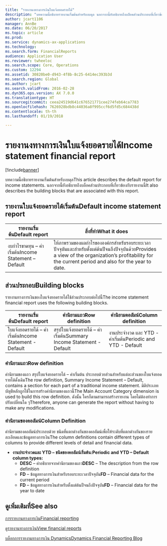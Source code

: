```yaml
---
title: "รายงานงทางการเงินใบแจ้งยอดรายได้"
description: "บทความนี้อธิบายรายงานเริ่มต้นสำหรับงบดุล นอกจากนี้ยังอธิบายถึงบล็อคส่วนประกอบที่เกี่ยวข้องกับรายงานนี้"
author: jcart1106
manager: AnnBe
ms.date: 06/20/2017
ms.topic: article
ms.prod: 
ms.service: dynamics-ax-applications
ms.technology: 
ms.search.form: FinancialReports
audience: Application User
ms.reviewer: twheeloc
ms.search.scope: Core, Operations
ms.custom: 12294
ms.assetid: 30820be0-d943-4f8b-8c25-6414ec393b3d
ms.search.region: Global
ms.author: jcart
ms.search.validFrom: 2016-02-28
ms.dyn365.ops.version: AX 7.0.0
ms.translationtype: HT
ms.sourcegitcommit: ceea24519d641c676521771cee274feb64ca7783
ms.openlocfilehash: 7626928bdb8c44036a8f995ccf6d5fd5c684438d
ms.contentlocale: th-th
ms.lasthandoff: 01/19/2018

---
```


# <a name="income-statement-financial-report"></a><span data-ttu-id="d2778-104">รายงานงทางการเงินใบแจ้งยอดรายได้</span><span class="sxs-lookup"><span data-stu-id="d2778-104">Income statement financial report</span></span>

[!include[banner](../includes/banner.md)]


<span data-ttu-id="d2778-105">บทความนี้อธิบายรายงานเริ่มต้นสำหรับงบดุล</span><span class="sxs-lookup"><span data-stu-id="d2778-105">This article describes the default report for income statements.</span></span> <span data-ttu-id="d2778-106">นอกจากนี้ยังอธิบายถึงบล็อคส่วนประกอบที่เกี่ยวข้องกับรายงานนี้</span><span class="sxs-lookup"><span data-stu-id="d2778-106">It also describes the building blocks that are associated with this report.</span></span> 

<a name="default-income-statement-report"></a><span data-ttu-id="d2778-107">รายงานใบแจ้งยอดรายได้เริ่มต้น</span><span class="sxs-lookup"><span data-stu-id="d2778-107">Default income statement report</span></span>
-------------------------------

| <span data-ttu-id="d2778-108">รายงานเริ่มต้น</span><span class="sxs-lookup"><span data-stu-id="d2778-108">Default report</span></span>             | <span data-ttu-id="d2778-109">สิ่งที่ทำ</span><span class="sxs-lookup"><span data-stu-id="d2778-109">What it does</span></span>                                                                                              |
|----------------------------|-----------------------------------------------------------------------------------------------------------|
| <span data-ttu-id="d2778-110">งบกำไรขาดทุน – ค่าเริ่มต้น</span><span class="sxs-lookup"><span data-stu-id="d2778-110">Income Statement – Default</span></span> | <span data-ttu-id="d2778-111">ให้ภาพรวมของผลกำไรขององค์กรสำหรับรอบระยะเวลาปัจจุบันและสำหรับตั้งแต่ต้นปีจนถึงปัจจุบันด้วย</span><span class="sxs-lookup"><span data-stu-id="d2778-111">Provides a view of the organization’s profitability for the current period and also for the year to date.</span></span> |

## <a name="building-blocks"></a><span data-ttu-id="d2778-112">ส่วนประกอบ</span><span class="sxs-lookup"><span data-stu-id="d2778-112">Building blocks</span></span>
<span data-ttu-id="d2778-113">รายงานทางการเงินของใบแจ้งยอดรายได้ใช้ส่วนประกอบต่อไปนี้</span><span class="sxs-lookup"><span data-stu-id="d2778-113">The income statement financial report uses the following building blocks.</span></span>

| <span data-ttu-id="d2778-114">รายงานเริ่มต้น</span><span class="sxs-lookup"><span data-stu-id="d2778-114">Default report</span></span>             | <span data-ttu-id="d2778-115">คำนิยามแถว</span><span class="sxs-lookup"><span data-stu-id="d2778-115">Row definition</span></span>                     | <span data-ttu-id="d2778-116">คำนิยามคอลัมน์</span><span class="sxs-lookup"><span data-stu-id="d2778-116">Column definition</span></span>          |
|----------------------------|------------------------------------|----------------------------|
| <span data-ttu-id="d2778-117">ใบแจ้งยอดรายได้ – ค่าเริ่มต้น</span><span class="sxs-lookup"><span data-stu-id="d2778-117">Income Statement - Default</span></span> | <span data-ttu-id="d2778-118">สรุปใบแจ้งยอดรายได้ – ค่าเริ่มต้น</span><span class="sxs-lookup"><span data-stu-id="d2778-118">Summary Income Statement - Default</span></span> | <span data-ttu-id="d2778-119">งานประจำงวด และ YTD - ค่าเริ่มต้น</span><span class="sxs-lookup"><span data-stu-id="d2778-119">Periodic and YTD - Default</span></span> |

### <a name="row-definition"></a><span data-ttu-id="d2778-120">คำนิยามแถว</span><span class="sxs-lookup"><span data-stu-id="d2778-120">Row definition</span></span>

<span data-ttu-id="d2778-121">คำนิยามของแถว สรุปใบแจ้งยอดรายได้ – ค่าเริ่มต้น ประกอบด้วยส่วนสำหรับแต่ละส่วนของใบแจ้งยอดรายได้ดั้งเดิม</span><span class="sxs-lookup"><span data-stu-id="d2778-121">The row definition, Summary Income Statement – Default, contains a section for each part of a traditional income statement.</span></span> <span data-ttu-id="d2778-122">มิติประเภทบัญชีหลักถูกใช้ในการสร้างคำนิยามของแถวนี้</span><span class="sxs-lookup"><span data-stu-id="d2778-122">The Main Account Category dimension is used to build this row definition.</span></span> <span data-ttu-id="d2778-123">ดังนั้น ใครก็ตามสามารถสร้างรายงาน โดยไม่ต้องทำการปรับเปลี่ยนใด ๆ</span><span class="sxs-lookup"><span data-stu-id="d2778-123">Therefore, anyone can generate the report without having to make any modifications.</span></span>

### <a name="column-definition"></a><span data-ttu-id="d2778-124">คำนิยามของคอลัมน์</span><span class="sxs-lookup"><span data-stu-id="d2778-124">Column Definition</span></span>

<span data-ttu-id="d2778-125">คำนิยามของคอลัมน์ประกอบด้วย ชนิดที่แตกต่างกันของคอลัมน์เพื่อให้ระดับที่แตกต่างกันของรายละเอียดและข้อมูลทางการเงิน</span><span class="sxs-lookup"><span data-stu-id="d2778-125">The column definitions contain different types of columns to provide different levels of detail and financial data.</span></span>

-   <span data-ttu-id="d2778-126">**งานประจำงวดและ YTD – ชนิดของคอลัมน์เริ่มต้น:**</span><span class="sxs-lookup"><span data-stu-id="d2778-126">**Periodic and YTD – Default column types:**</span></span>
    -   <span data-ttu-id="d2778-127">**DESC** – คำอธิบายจากคำนิยามของแถว</span><span class="sxs-lookup"><span data-stu-id="d2778-127">**DESC** – The description from the row definition</span></span>
    -   <span data-ttu-id="d2778-128">**FD** – ข้อมูลทางการเงินสำหรับรอบระยะเวลาปัจจุบัน</span><span class="sxs-lookup"><span data-stu-id="d2778-128">**FD** – Financial data for the current period</span></span>
    -   <span data-ttu-id="d2778-129">**FD** – ข้อมูลทางการเงินสำหรับตั้งแต่ต้นปีจนถึงปัจจุบัน</span><span class="sxs-lookup"><span data-stu-id="d2778-129">**FD** – Financial data for the year to date</span></span>

 

<a name="see-also"></a><span data-ttu-id="d2778-130">ดูเพิ่มเติมที่</span><span class="sxs-lookup"><span data-stu-id="d2778-130">See also</span></span>
--------

[<span data-ttu-id="d2778-131">การรายงานทางการเงิน</span><span class="sxs-lookup"><span data-stu-id="d2778-131">Financial reporting</span></span>](financial-reporting-getting-started.md)

[<span data-ttu-id="d2778-132">ดูรายงานทางการเงิน</span><span class="sxs-lookup"><span data-stu-id="d2778-132">View financial reports</span></span>](view-financial-reports.md)

[<span data-ttu-id="d2778-133">บล็อกการรายงานทางการเงิน Dynamics</span><span class="sxs-lookup"><span data-stu-id="d2778-133">Dynamics Financial Reporting Blog</span></span>](http://blogs.msdn.com/b/dynamics_financial_reporting/)




